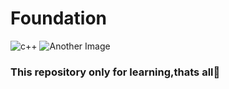 # Foundation
![c++](https://www.vikingsoftware.com/wp-content/uploads/2024/02/C-2.png) ![Another Image]([https://camo.githubusercontent.com/f6f812a57fc746f0ddf22c708e18280d5334fd20a57823c285784faea4c632f5/68747470733a2f2f6e69786f732e6f72672f6c6f676f2f6e69786f732d6c6f676f2d6f6e6c792d68697265732e706e67](https://lambdablob.com/images/nix-logo.svg))



### This repository only for learning,thats all🙂
